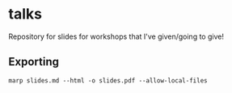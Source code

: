 # talks

Repository for slides for workshops that I've given/going to give!

## Exporting

```
marp slides.md --html -o slides.pdf --allow-local-files
```
